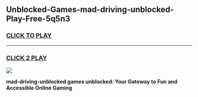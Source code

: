
## Unblocked-Games-mad-driving-unblocked-Play-Free-5q5n3
<h3>
<a href="https://premium76.site?title=mad-driving-unblocked&ref=18A1">CLICK TO PLAY</a></h3>
<hr>

<h3>
<a href="https://premium76.site?title=mad-driving-unblocked&ref=18A1">CLICK 2 PLAY</a>
  
</h3>

<a href="https://premium76.site?title=mad-driving-unblocked&ref=18A1"><img src="https://clearcache.store/games.png"></a>


**mad-driving-unblocked games unblocked: Your Gateway to Fun and Accessible Online Gaming**
